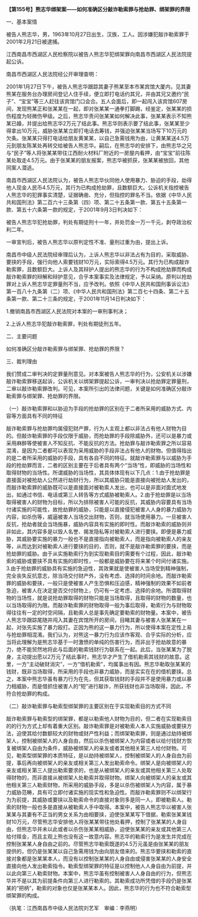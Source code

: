 **【第155号】熊志华绑架案——如何准确区分敲诈勒索罪与抢劫罪、绑架罪的界限**

一、基本案情

被告人熊志华，男，1963年10月27日出生，汉族，工人。因涉嫌犯敲诈勒索罪于2001年2月21日被逮捕。

江西南昌市西湖区人民检察院以被告人熊志华犯绑架罪向南昌市西湖区人民法院提起公诉。

南昌市西湖区人民法院经公开审理查明：

2001年1月27日下午，被告人熊志华跟踪其妻子熊某至本市某宾馆大厦内，见其妻熊某在服务台办理房间登记人住手续，便立即打电话约其兄，并由其兄又邀约“民子”、“宝宝”等三人赶往该宾馆门口会合。五人会面后，即一起闯入该宾馆607房间，发现熊某正和张某某在一起，即对张某某一通拳打脚踢，经鉴定，张某某的损伤程度为轻微伤甲级。之后，熊志华责问张某某如何解决此事，张某某表示不知熊某已婚，并提出给熊志华2万元了结此事。熊志华则表示要了结此事，张某某至少得拿出10万元，威胁张某某立即打电话去筹钱，并强迫张某某当场写下10万元的欠条。张某某只得打电话给朋友黄某某，以自己急需钱用为由，让黄某某送4.5万元到朋友陈某处再转交给被告人熊志华。嗣后，在熊志华的安排下，由熊志华之兄与“民子”等人将张某某带往江西耐火材料厂附近的一房屋内看押，由“宝宝”前往陈某处取走4.5万元。由于张某某的朋友报案，熊志华被抓获，张某某被放回，其他同案人潜逃。

南昌市西湖区人民法院认为，被告人熊志华伙同他人使用暴力、胁迫的手段，劫得他人现金人民币4.5万元，其行为已构成抢劫罪，且数额巨大。公诉机关指控被告人熊志华的犯罪事实清楚，证据确凿、充分，但指控的罪名不当。依据《中华人民共和国刑法》第二百六十三条第（四）项、第二十五条第一款、第五十五条第一款、第五十六条第一款的规定，于2001年9月3日判决如下：

被告人熊志华犯抢劫罪，判处有期徒刑十一年，并处罚金一万一千元，剥夺政治权利二年。

一审宣判后，被告人熊志华以原判定性不准、量刑过重为由，提出上诉。

南昌市中级人民法院经审理后认为，上诉人熊志华以非法占有为目的，采取威胁、要挟的手段，强行向他人索要钱财10万元，实际索得4.5万元。其行为已构成敲诈勒索罪，且数额巨大。上诉人及其辩护人提出的熊志华的行为不构成抢劫罪而构成敲诈勒索罪的辩解和辩护意见，合乎本案事实及法律规定，予以采纳。原判以抢劫罪对上诉人熊志华定罪量刑不当，应予改判。依照《中华人民共和国刑事诉讼法》第一百八十九条第（二）项、《中华人民共和国刑法》第二百七十四条、第二十五条第一款、第二十三条的规定，于2001年11月14日判决如下：

1.撤销南昌市西湖区人民法院对本案的一审刑事判决；

2.上诉人熊志华犯敲诈勒索罪，判处有期徒刑五年。

二、主要问题

如何准确区分敲诈勒索罪与绑架罪、抢劫罪的界限？

三、裁判理由

我们赞成二审判决的定罪量刑意见。对本案被告人熊志华的行为，公安机关以涉嫌敲诈勒索罪移送起诉，公诉机关以绑架罪提起公诉，一审判决以抢劫罪定罪量刑，二审以敲诈勒索罪改判。可见，本案所引出的法律问题，关键是如何准确区分敲诈勒索罪与绑架罪、抢劫罪的界限。

（一）敲诈勒索罪和以胁迫为手段的抢劫罪的区别在于二者所采用的威胁方式、内容等方面具有不同的特征

敲诈勒索罪与抢劫罪均属侵犯财产罪，行为人主观上都以非法占有他人财物为目的。但敲诈勒索罪的手段仅限于威胁，而抢劫罪的手段除威胁外，还可以是暴力或采用麻醉等使被害人不知反抗、不能反抗的方法。抢劫罪与敲诈勒索罪之所以容易混淆，是因为二者都可以表现为采用威胁的手段非法占有他人的财物。但值得指出的是二者所采用的威胁的手段，具有各自不同的特征。就敲诈勒索罪与以威胁为手段的抢劫罪而言，二者的区别主要在于后者具有两个“当场”性，即威胁的当场性和取得财物的当场性。所谓威胁的当场性，其具体体现有以下几点：1.由于抢劫罪是直接面对被抢劫人公然进行劫财行为，所以其威胁只能是直接向被抢劫人发出的，而敲诈勒索罪的威胁既可以是直接面对被勒索人发出，也可以是非面对面式地发出，如通过书信、电话或第三人转告等方式威胁被勒索人。2.由于抢劫罪是以当场取得被害人的财物为目标，所以为排除被害人可能的反抗，其威胁内容要具有当场付诸实施的可能性，故抢劫罪的威胁，只能是以直接侵犯被害人人身的暴力威胁为内容，如杀伤等，威逼被害人当场交出财物，否则，就当场使用暴力。一旦被害人反抗，抢劫者就会当场施暴，威胁内容具有实施的即时性。而敲诈勒索的威胁则并非如此，其内容多是以毁人名誉、揭发隐私等对被勒索人进行要挟。即便是暴力威胁，其威胁要实施的暴力一般也不是直接指向被勒索人，而是指向被勒索人的亲友等，从而达到对被勒索人进行要挟的目的，否则，就不是敲诈勒索罪的要挟，而是抢劫罪的威胁。由于从实施勒索行为到实现勒索目的需要有个过程，因此，敲诈勒索的威胁或要挟不具有实施的即时性，一般都是威胁要在将来某个时间付诸实施。3.由于抢劫罪的威胁具有实施的急迫性，其效果就是使被害人当场受到精神强制，完全丧失反抗意志，除当场交付财产外，没有考虑、选择的时间余地。而敲诈勒索罪的威胁和要挟，一般只是使被害人产生恐惧和压迫感，精神强制的效果不如前者急迫，被害人在决定是否交付财物上，仍可有一定考虑、选择的余地。所谓取得财物的当场性，就是说抢劫罪取得的财物只能是当场取得，且取得的财物的数量，也以当场取得的为限。而敲诈勒索罪的财物取得一般为事后取得，勒索行为与财物取得往往有一定的时空间隔，且勒索人总是事先确定要勒索的财物量。本案中，被告人熊志华跟踪尾随并闯入其妻在宾馆所开的房间，目睹其妻与被害人张某某在一起，对张先实施了暴力殴打。正因为熊的这一暴力行为，所以使得本案在定性上易与抢劫罪相混淆。我们认为，对熊这一暴力行为应该作客观、合乎实际的分析，应当将此理解为是熊志华基于一时激愤的单纯的伤害行为，而非出于抢劫故意的暴力，绝不能贸然地将此与后面的勒索钱财行为联系在一起。此后，当张某某为了脱身，主动提出愿以2万元了结此事时，熊志华才产生了借机勒索其钱财的故意。这里，一方“主动破财消灾”，一方“借机勒索”，均属事出有因。熊志华勒取张某某的钱财，既非当场取得，所采用的手段也非暴力威胁，而是实实在在的借机要挟。总之，本案中熊志华虽有暴力行为在先，但其获取钱财的手段并不是使用暴力或以暴力相威胁，而是借抓住被害人的“短”进行敲诈，所获钱财也非当场取得，因此，不符合抢劫罪的构成。

（二）敲诈勒索罪与勒索型绑架罪的主要区别在于实现勒索目的方式不同

敲诈勒索罪与勒索型的绑架罪，都是以勒索他人财物为目的，但二者在实现勒索目的的行为方式上却有着重大区别。敲诈勒索罪是对被勒索人本人实施威胁或要挟方法，迫使其给付数额较大的财物或财产性利益；而绑架勒索罪，则是通过劫持被绑架人，控制被绑架人的人身自由，然后以杀伤被绑架人为内容或者以给付钱财方恢复被绑架人自由为条件，威胁被绑架人的亲友或者其他相关第三人给付财物。可见，勒索型绑架罪的本质特征，是以劫持被绑架人，控制被绑架人的人身自由为前提，事后再向被绑架人的亲友或相关第三人发出勒索命令。绑架人是向被绑架人的亲友或相关第三人提出勒索要求的，也是从被绑架人的亲友或其他相关第三人处取得财物的，而非直接从被绑架人处勒索并取得财物。绑架人向被绑架人的亲友或其他相关第三人勒索财物，所采用的威胁手段，多是以杀伤被绑架人为内容，属于暴力威胁范畴，具有可立即付诸实施的现实性和急迫性。而敲诈勒索罪则不以绑架行为为前提，其威胁或要挟以及勒索命令的直接对象则多是同一人，即被勒索人。勒索的财物一般也多是直接从被勒索人手中取得。本案中，被告人熊志华以被害人张某某与其妻有不正当的男女关系为由相要挟，迫使张某某写下借据，勒索张某某钱财10万元，尽管熊志华安排他人将张某某带往他处看押，控制了张某某的人身自由，但熊志华并未以此或者以杀伤张某某相威胁，迫使张某某的亲友或其他第三人给付赎金，而且主观上熊也没有这一故意内容。熊志华的勒索行为是发生并完成在控制张某某人身自由之前的。尽管熊志华勒索既遂的4.5万元虽是由张某某的朋友提供的，但仍是张某某以自己急需用钱为由向朋友借来的。熊志华要挟和勒索的直接对象都是张某某本人，而没有以控制张某某的人身自由或侵害张某某的人身安全直接向他人发出勒索指令。勒索型绑架罪的特征是以控制他人人身自由为前提，并以此向第三人勒索财物。本案中，熊志华虽有控制被害人人身自由的行为，但熊志华并不是以其为前提条件向第三人进行勒索的。其勒索成功所凭借的手段仍是张某某的“把柄”，勒索的对象也仅是张某某本人。因此，熊志华的行为也不符合勒索型绑架罪的构成。

（执笔：江西南昌市中级人民法院刘艺军　审编：李燕明）